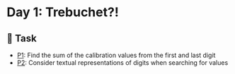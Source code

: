 # Day 1: Trebuchet?!

## 🎯 Task

- [P1](./Part%201/task.md): Find the sum of the calibration values from the first and last digit
- [P2](./Part%202/task.md): Consider textual representations of digits when searching for values
